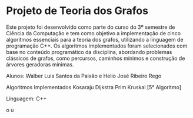 # Projeto de Teoria dos Grafos

Este projeto foi desenvolvido como parte do curso do 3º semestre de Ciência da Computação e tem como objetivo a implementação de cinco algoritmos essenciais para a teoria dos grafos, utilizando a linguagem de programação C++. Os algoritmos implementados foram selecionados com base no conteúdo programático da disciplina, abordando problemas clássicos de grafos, como percursos, caminhos mínimos e construção de árvores geradoras mínimas.

Alunos: Walber Luis Santos da Paixão e Helio José Ribeiro Rego

Algoritmos Implementados
Kosaraju
Dijkstra
Prim
Kruskal
[5° Algoritmo]

Linguagem: C++

o
u
